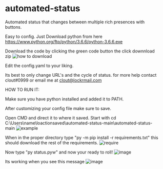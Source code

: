 # automated-status
Automated status that changes between multiple rich presences with buttons.

Easy to config. Just Download python from here 
https://www.python.org/ftp/python/3.6.6/python-3.6.6.exe

Download the code by clicking the green code button the click downnload zip
![how to download](https://cdn.discordapp.com/attachments/749528630673276938/847248654938800179/unknown.png)

Edit the config.yaml to your liking.

Its best to only change URL's and the cycle of status.
for more help contact clout#0999 or email me at clout@lockrmail.com






HOW TO RUN IT:

Make sure you have python installed and added it to PATH.

After customizing your config file make sure to save.

Open CMD and direct it to where it saved. Start with cd C:\Users\name\loactionsaved\automated-status-main\automated-status-main
![example](https://user-images.githubusercontent.com/75420281/119742472-7e8f1e80-be4d-11eb-962e-e13d7ad47089.png)

When in the proper directory type "py -m pip install -r requirements.txt" this should download the rest of the requirements.
![require](https://user-images.githubusercontent.com/75420281/119742852-4d631e00-be4e-11eb-8db3-6c0b55ef2e78.png)

Now type "py status.pyw" and now your ready to roll!
![image](https://user-images.githubusercontent.com/75420281/119743040-a3d05c80-be4e-11eb-8e70-ff4acee0b915.png)

Its working when you see this message ![image](https://user-images.githubusercontent.com/75420281/119742992-8c916f00-be4e-11eb-8e5a-59aefe810227.png)
